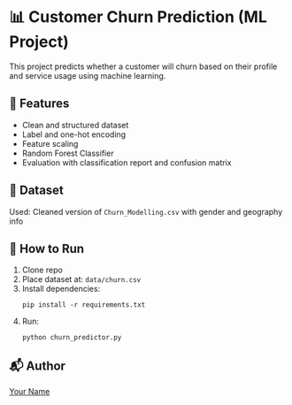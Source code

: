 # 📊 Customer Churn Prediction (ML Project)

This project predicts whether a customer will churn based on their profile and service usage using machine learning.

## 🚀 Features
- Clean and structured dataset
- Label and one-hot encoding
- Feature scaling
- Random Forest Classifier
- Evaluation with classification report and confusion matrix

## 📁 Dataset
Used: Cleaned version of `Churn_Modelling.csv` with gender and geography info

## 🧪 How to Run
1. Clone repo
2. Place dataset at: `data/churn.csv`
3. Install dependencies:
   ```
   pip install -r requirements.txt
   ```
4. Run:
   ```
   python churn_predictor.py
   ```

## 📬 Author
[Your Name](https://www.linkedin.com/in/yourprofile)
